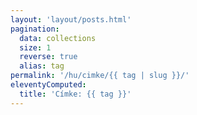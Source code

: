 ```yaml
---
layout: 'layout/posts.html'
pagination:
  data: collections
  size: 1
  reverse: true
  alias: tag
permalink: '/hu/cimke/{{ tag | slug }}/'
eleventyComputed:
  title: 'Címke: {{ tag }}'
---
```

